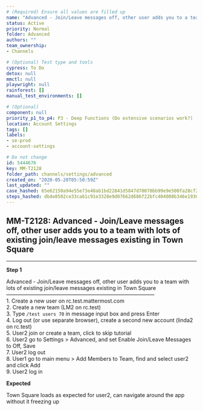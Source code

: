 ```yaml
---
# (Required) Ensure all values are filled up
name: "Advanced - Join/Leave messages off, other user adds you to a team with lots of existing join/leave messages existing in Town Square"
status: Active
priority: Normal
folder: Advanced
authors: ""
team_ownership: 
- Channels

# (Optional) Test type and tools
cypress: To Do
detox: null
mmctl: null
playwright: null
rainforest: []
manual_test_environments: []

# (Optional)
component: null
priority_p1_to_p4: P3 - Deep Functions (Do extensive scenarios work?)
location: Account Settings
tags: []
labels: 
- se-prod
- account-settings

# Do not change
id: 5444676
key: MM-T2128
folder_path: channels/settings/advanced
created_on: "2020-05-20T05:50:59Z"
last_updated: ""
case_hashed: 65e62150a94e55e73e48ab1bd22841d5847d70070bb99e9e500fa28cf248d7cb5f8516bd19eb66f02a3d90f214786083
steps_hashed: db4e8502ce33ca61c91e3328e9d07662d686f22bfc404008b346e1930396c22666780471caa04984697b4f2746ae25fb
---
```


## MM-T2128: Advanced - Join/Leave messages off, other user adds you to a team with lots of existing join/leave messages existing in Town Square

---

**Step 1**

Advanced - Join/Leave messages off, other user adds you to a team with lots of existing join/leave messages existing in Town Square\
————————————————————————————\
1\. Create a new user on rc.test.mattermost.com\
2\. Create a new team (LM2 on rc.test)\
3\. Type `/test users 70` in message input box and press Enter\
4\. Log out (or use separate browser), create a second new account (linda2 on rc.test)\
5\. User2 join or create a team, click to skip tutorial\
6\. User2 go to Settings > Advanced, and set Enable Join/Leave Messages to Off, Save\
7\. User2 log out\
8\. User1 go to main menu > Add Members to Team, find and select user2 and click Add\
9\. User2 log in

**Expected**

Town Square loads as expected for user2, can navigate around the app without it freezing up
